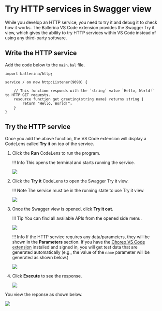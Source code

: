 # Try HTTP services in Swagger view

While you develop an HTTP service, you need to try it and debug it to check how it works. The Ballerina VS Code extension provides the Swagger Try it view, which gives the ability to try HTTP services within VS Code instead of using any third-party software.

## Write the HTTP service

Add the code below to the `main.bal` file.

```ballerina
import ballerina/http;

service / on new http:Listener(9090) {

    // This function responds with the `string` value `Hello, World!` to HTTP GET requests.
    resource function get greeting(string name) returns string {
        return "Hello, World!";
    }
}   
```

## Try the HTTP service

Once you add the above function, the VS Code extension will display a CodeLens called **Try it** on top of the service.

1. Click the **Run** CodeLens to run the program. 
    
    !!! Info
        This opens the terminal and starts running the service.

    <img src="https://wso2.com/ballerina/vscode/docs/img/build-and-try/try-http-services/http-try-it-run.png" class="cInlineImage-full"/>

2. Click the **Try it** CodeLens to open the Swagger Try it view.

    !!! Note
        The service must be in the running state to use Try it view.

    <img src="https://wso2.com/ballerina/vscode/docs/img/build-and-try/try-http-services/http-try-it.png" class="cInlineImage-full"/>

3. Once the Swagger view is opened, click **Try it out**.

    !!! Tip 
        You can find all available APIs from the opened side menu.

    <img src="https://wso2.com/ballerina/vscode/docs/img/build-and-try/try-http-services/http-try-it-out.png" class="cInlineImage-full"/>

    !!! Info 
        If the HTTP service requires any data/parameters, they will be shown in the **Parameters** section. If you have the [Choreo VS Code extension](https://marketplace.visualstudio.com/items?itemName=WSO2.choreo) installed and signed in, you will get test data that are generated automatically (e.g., the value of the `name` parameter will be generated as shown below.)

    <img src="https://wso2.com/ballerina/vscode/docs/img/build-and-try/try-http-services/http-try-it-parameters.png" class="cInlineImage-full"/>

4. Click **Execute** to see the response.

    <img src="https://wso2.com/ballerina/vscode/docs/img/build-and-try/try-http-services/http-try-it-execute.png" class="cInlineImage-half"/>

You view the reponse as shown below.

<img src="https://wso2.com/ballerina/vscode/docs/img/build-and-try/try-http-services/http-try-it-response.png" class="cInlineImage-half"/>
